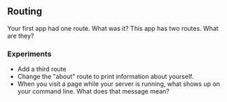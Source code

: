 ## Routing

Your first app had one route. What was it? This app has two routes. What
are they?

### Experiments

  * Add a third route
  * Change the "about" route to print information about yourself.
  * When you visit a page while your server is running, what shows up
    on your command line. What does that message mean?
